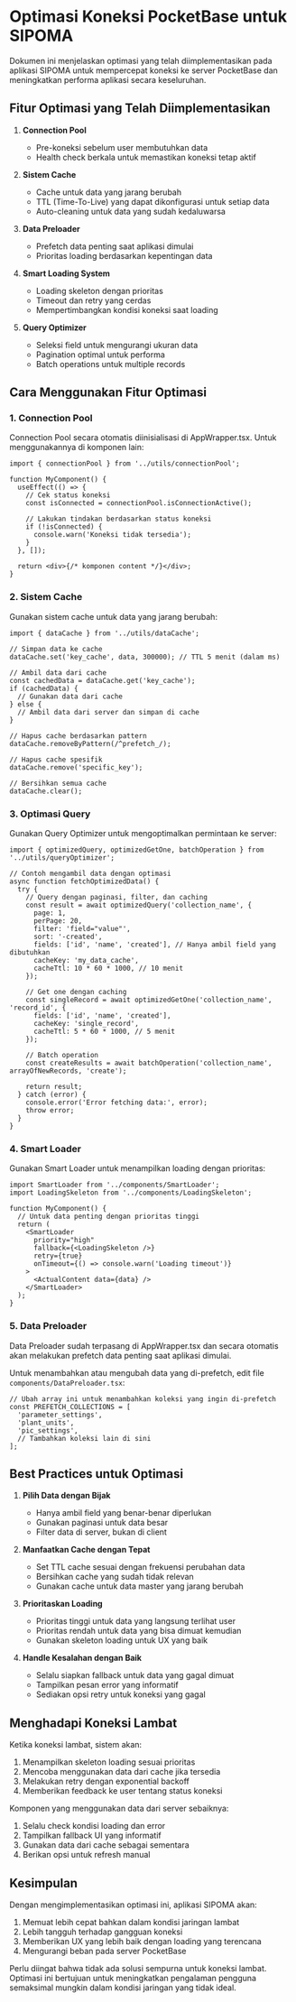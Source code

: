 # Optimasi Koneksi PocketBase untuk SIPOMA

Dokumen ini menjelaskan optimasi yang telah diimplementasikan pada aplikasi SIPOMA untuk mempercepat koneksi ke server PocketBase dan meningkatkan performa aplikasi secara keseluruhan.

## Fitur Optimasi yang Telah Diimplementasikan

1. **Connection Pool**
   - Pre-koneksi sebelum user membutuhkan data
   - Health check berkala untuk memastikan koneksi tetap aktif

2. **Sistem Cache**
   - Cache untuk data yang jarang berubah
   - TTL (Time-To-Live) yang dapat dikonfigurasi untuk setiap data
   - Auto-cleaning untuk data yang sudah kedaluwarsa

3. **Data Preloader**
   - Prefetch data penting saat aplikasi dimulai
   - Prioritas loading berdasarkan kepentingan data

4. **Smart Loading System**
   - Loading skeleton dengan prioritas
   - Timeout dan retry yang cerdas
   - Mempertimbangkan kondisi koneksi saat loading

5. **Query Optimizer**
   - Seleksi field untuk mengurangi ukuran data
   - Pagination optimal untuk performa
   - Batch operations untuk multiple records

## Cara Menggunakan Fitur Optimasi

### 1. Connection Pool

Connection Pool secara otomatis diinisialisasi di AppWrapper.tsx. Untuk menggunakannya di komponen lain:

```tsx
import { connectionPool } from '../utils/connectionPool';

function MyComponent() {
  useEffect(() => {
    // Cek status koneksi
    const isConnected = connectionPool.isConnectionActive();

    // Lakukan tindakan berdasarkan status koneksi
    if (!isConnected) {
      console.warn('Koneksi tidak tersedia');
    }
  }, []);

  return <div>{/* komponen content */}</div>;
}
```

### 2. Sistem Cache

Gunakan sistem cache untuk data yang jarang berubah:

```tsx
import { dataCache } from '../utils/dataCache';

// Simpan data ke cache
dataCache.set('key_cache', data, 300000); // TTL 5 menit (dalam ms)

// Ambil data dari cache
const cachedData = dataCache.get('key_cache');
if (cachedData) {
  // Gunakan data dari cache
} else {
  // Ambil data dari server dan simpan di cache
}

// Hapus cache berdasarkan pattern
dataCache.removeByPattern(/^prefetch_/);

// Hapus cache spesifik
dataCache.remove('specific_key');

// Bersihkan semua cache
dataCache.clear();
```

### 3. Optimasi Query

Gunakan Query Optimizer untuk mengoptimalkan permintaan ke server:

```tsx
import { optimizedQuery, optimizedGetOne, batchOperation } from '../utils/queryOptimizer';

// Contoh mengambil data dengan optimasi
async function fetchOptimizedData() {
  try {
    // Query dengan paginasi, filter, dan caching
    const result = await optimizedQuery('collection_name', {
      page: 1,
      perPage: 20,
      filter: 'field="value"',
      sort: '-created',
      fields: ['id', 'name', 'created'], // Hanya ambil field yang dibutuhkan
      cacheKey: 'my_data_cache',
      cacheTtl: 10 * 60 * 1000, // 10 menit
    });

    // Get one dengan caching
    const singleRecord = await optimizedGetOne('collection_name', 'record_id', {
      fields: ['id', 'name', 'created'],
      cacheKey: 'single_record',
      cacheTtl: 5 * 60 * 1000, // 5 menit
    });

    // Batch operation
    const createResults = await batchOperation('collection_name', arrayOfNewRecords, 'create');

    return result;
  } catch (error) {
    console.error('Error fetching data:', error);
    throw error;
  }
}
```

### 4. Smart Loader

Gunakan Smart Loader untuk menampilkan loading dengan prioritas:

```tsx
import SmartLoader from '../components/SmartLoader';
import LoadingSkeleton from '../components/LoadingSkeleton';

function MyComponent() {
  // Untuk data penting dengan prioritas tinggi
  return (
    <SmartLoader
      priority="high"
      fallback={<LoadingSkeleton />}
      retry={true}
      onTimeout={() => console.warn('Loading timeout')}
    >
      <ActualContent data={data} />
    </SmartLoader>
  );
}
```

### 5. Data Preloader

Data Preloader sudah terpasang di AppWrapper.tsx dan secara otomatis akan melakukan prefetch data penting saat aplikasi dimulai.

Untuk menambahkan atau mengubah data yang di-prefetch, edit file `components/DataPreloader.tsx`:

```tsx
// Ubah array ini untuk menambahkan koleksi yang ingin di-prefetch
const PREFETCH_COLLECTIONS = [
  'parameter_settings',
  'plant_units',
  'pic_settings',
  // Tambahkan koleksi lain di sini
];
```

## Best Practices untuk Optimasi

1. **Pilih Data dengan Bijak**
   - Hanya ambil field yang benar-benar diperlukan
   - Gunakan paginasi untuk data besar
   - Filter data di server, bukan di client

2. **Manfaatkan Cache dengan Tepat**
   - Set TTL cache sesuai dengan frekuensi perubahan data
   - Bersihkan cache yang sudah tidak relevan
   - Gunakan cache untuk data master yang jarang berubah

3. **Prioritaskan Loading**
   - Prioritas tinggi untuk data yang langsung terlihat user
   - Prioritas rendah untuk data yang bisa dimuat kemudian
   - Gunakan skeleton loading untuk UX yang baik

4. **Handle Kesalahan dengan Baik**
   - Selalu siapkan fallback untuk data yang gagal dimuat
   - Tampilkan pesan error yang informatif
   - Sediakan opsi retry untuk koneksi yang gagal

## Menghadapi Koneksi Lambat

Ketika koneksi lambat, sistem akan:

1. Menampilkan skeleton loading sesuai prioritas
2. Mencoba menggunakan data dari cache jika tersedia
3. Melakukan retry dengan exponential backoff
4. Memberikan feedback ke user tentang status koneksi

Komponen yang menggunakan data dari server sebaiknya:

1. Selalu check kondisi loading dan error
2. Tampilkan fallback UI yang informatif
3. Gunakan data dari cache sebagai sementara
4. Berikan opsi untuk refresh manual

## Kesimpulan

Dengan mengimplementasikan optimasi ini, aplikasi SIPOMA akan:

1. Memuat lebih cepat bahkan dalam kondisi jaringan lambat
2. Lebih tangguh terhadap gangguan koneksi
3. Memberikan UX yang lebih baik dengan loading yang terencana
4. Mengurangi beban pada server PocketBase

Perlu diingat bahwa tidak ada solusi sempurna untuk koneksi lambat. Optimasi ini bertujuan untuk meningkatkan pengalaman pengguna semaksimal mungkin dalam kondisi jaringan yang tidak ideal.
